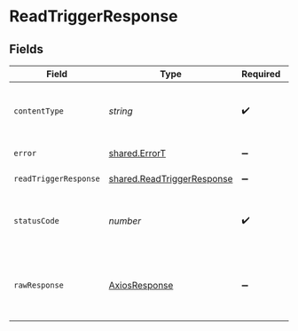 # ReadTriggerResponse


## Fields

| Field                                                                    | Type                                                                     | Required                                                                 | Description                                                              |
| ------------------------------------------------------------------------ | ------------------------------------------------------------------------ | ------------------------------------------------------------------------ | ------------------------------------------------------------------------ |
| `contentType`                                                            | *string*                                                                 | :heavy_check_mark:                                                       | HTTP response content type for this operation                            |
| `error`                                                                  | [shared.ErrorT](../../models/shared/errort.md)                           | :heavy_minus_sign:                                                       | General error                                                            |
| `readTriggerResponse`                                                    | [shared.ReadTriggerResponse](../../models/shared/readtriggerresponse.md) | :heavy_minus_sign:                                                       | A specific trigger                                                       |
| `statusCode`                                                             | *number*                                                                 | :heavy_check_mark:                                                       | HTTP response status code for this operation                             |
| `rawResponse`                                                            | [AxiosResponse](https://axios-http.com/docs/res_schema)                  | :heavy_minus_sign:                                                       | Raw HTTP response; suitable for custom response parsing                  |